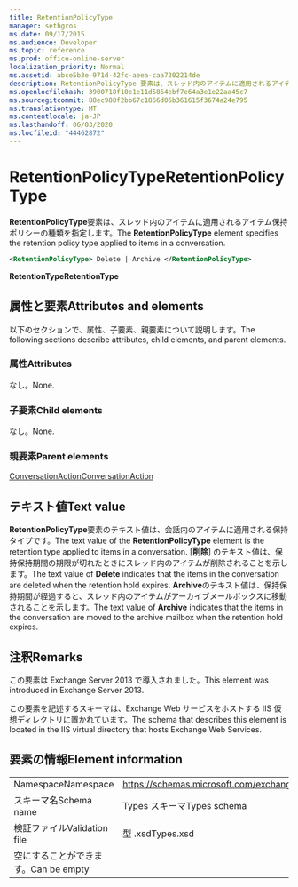 ```yaml
---
title: RetentionPolicyType
manager: sethgros
ms.date: 09/17/2015
ms.audience: Developer
ms.topic: reference
ms.prod: office-online-server
localization_priority: Normal
ms.assetid: abce5b3e-971d-42fc-aeea-caa7202214de
description: RetentionPolicyType 要素は、スレッド内のアイテムに適用されるアイテム保持ポリシーの種類を指定します。
ms.openlocfilehash: 3900718f10e1e11d5864ebf7e64a3e1e22aa45c7
ms.sourcegitcommit: 88ec988f2bb67c1866d06b361615f3674a24e795
ms.translationtype: MT
ms.contentlocale: ja-JP
ms.lasthandoff: 06/03/2020
ms.locfileid: "44462872"
---
```

# <a name="retentionpolicytype"></a><span data-ttu-id="fa5f2-103">RetentionPolicyType</span><span class="sxs-lookup"><span data-stu-id="fa5f2-103">RetentionPolicyType</span></span>

<span data-ttu-id="fa5f2-104">**RetentionPolicyType**要素は、スレッド内のアイテムに適用されるアイテム保持ポリシーの種類を指定します。</span><span class="sxs-lookup"><span data-stu-id="fa5f2-104">The **RetentionPolicyType** element specifies the retention policy type applied to items in a conversation.</span></span> 
  
```XML
<RetentionPolicyType> Delete | Archive </RetentionPolicyType>
```

 <span data-ttu-id="fa5f2-105">**RetentionType**</span><span class="sxs-lookup"><span data-stu-id="fa5f2-105">**RetentionType**</span></span>
## <a name="attributes-and-elements"></a><span data-ttu-id="fa5f2-106">属性と要素</span><span class="sxs-lookup"><span data-stu-id="fa5f2-106">Attributes and elements</span></span>

<span data-ttu-id="fa5f2-107">以下のセクションで、属性、子要素、親要素について説明します。</span><span class="sxs-lookup"><span data-stu-id="fa5f2-107">The following sections describe attributes, child elements, and parent elements.</span></span>
  
### <a name="attributes"></a><span data-ttu-id="fa5f2-108">属性</span><span class="sxs-lookup"><span data-stu-id="fa5f2-108">Attributes</span></span>

<span data-ttu-id="fa5f2-109">なし。</span><span class="sxs-lookup"><span data-stu-id="fa5f2-109">None.</span></span>
  
### <a name="child-elements"></a><span data-ttu-id="fa5f2-110">子要素</span><span class="sxs-lookup"><span data-stu-id="fa5f2-110">Child elements</span></span>

<span data-ttu-id="fa5f2-111">なし。</span><span class="sxs-lookup"><span data-stu-id="fa5f2-111">None.</span></span>
  
### <a name="parent-elements"></a><span data-ttu-id="fa5f2-112">親要素</span><span class="sxs-lookup"><span data-stu-id="fa5f2-112">Parent elements</span></span>

[<span data-ttu-id="fa5f2-113">ConversationAction</span><span class="sxs-lookup"><span data-stu-id="fa5f2-113">ConversationAction</span></span>](conversationaction.md)
  
## <a name="text-value"></a><span data-ttu-id="fa5f2-114">テキスト値</span><span class="sxs-lookup"><span data-stu-id="fa5f2-114">Text value</span></span>

<span data-ttu-id="fa5f2-115">**RetentionPolicyType**要素のテキスト値は、会話内のアイテムに適用される保持タイプです。</span><span class="sxs-lookup"><span data-stu-id="fa5f2-115">The text value of the **RetentionPolicyType** element is the retention type applied to items in a conversation.</span></span> <span data-ttu-id="fa5f2-116">[**削除**] のテキスト値は、保持保持期間の期限が切れたときにスレッド内のアイテムが削除されることを示します。</span><span class="sxs-lookup"><span data-stu-id="fa5f2-116">The text value of **Delete** indicates that the items in the conversation are deleted when the retention hold expires.</span></span> <span data-ttu-id="fa5f2-117">**Archive**のテキスト値は、保持保持期間が経過すると、スレッド内のアイテムがアーカイブメールボックスに移動されることを示します。</span><span class="sxs-lookup"><span data-stu-id="fa5f2-117">The text value of **Archive** indicates that the items in the conversation are moved to the archive mailbox when the retention hold expires.</span></span> 
  
## <a name="remarks"></a><span data-ttu-id="fa5f2-118">注釈</span><span class="sxs-lookup"><span data-stu-id="fa5f2-118">Remarks</span></span>

<span data-ttu-id="fa5f2-119">この要素は Exchange Server 2013 で導入されました。</span><span class="sxs-lookup"><span data-stu-id="fa5f2-119">This element was introduced in Exchange Server 2013.</span></span>
  
<span data-ttu-id="fa5f2-120">この要素を記述するスキーマは、Exchange Web サービスをホストする IIS 仮想ディレクトリに置かれています。</span><span class="sxs-lookup"><span data-stu-id="fa5f2-120">The schema that describes this element is located in the IIS virtual directory that hosts Exchange Web Services.</span></span>
  
## <a name="element-information"></a><span data-ttu-id="fa5f2-121">要素の情報</span><span class="sxs-lookup"><span data-stu-id="fa5f2-121">Element information</span></span>

|||
|:-----|:-----|
|<span data-ttu-id="fa5f2-122">Namespace</span><span class="sxs-lookup"><span data-stu-id="fa5f2-122">Namespace</span></span>  <br/> |https://schemas.microsoft.com/exchange/services/2006/types  <br/> |
|<span data-ttu-id="fa5f2-123">スキーマ名</span><span class="sxs-lookup"><span data-stu-id="fa5f2-123">Schema name</span></span>  <br/> |<span data-ttu-id="fa5f2-124">Types スキーマ</span><span class="sxs-lookup"><span data-stu-id="fa5f2-124">Types schema</span></span>  <br/> |
|<span data-ttu-id="fa5f2-125">検証ファイル</span><span class="sxs-lookup"><span data-stu-id="fa5f2-125">Validation file</span></span>  <br/> |<span data-ttu-id="fa5f2-126">型 .xsd</span><span class="sxs-lookup"><span data-stu-id="fa5f2-126">Types.xsd</span></span>  <br/> |
|<span data-ttu-id="fa5f2-127">空にすることができます。</span><span class="sxs-lookup"><span data-stu-id="fa5f2-127">Can be empty</span></span>  <br/> ||
   

